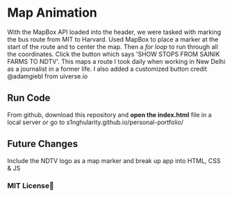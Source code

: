 # Map Animation

With the MapBox API loaded into the header, we were tasked with marking the bus route from MIT to Harvard. Used MapBox to place a marker at the start of the route and to center the map. Then a *for loop* to run through all the coordinates. Click the button which says 'SHOW STOPS FROM SAINIK FARMS TO NDTV'. This maps a route I took daily when working in New Delhi as a journalist in a former life. I also added a customized button credit @adamgiebl from uiverse.io

## Run Code

From github, download this repository and **open the index.html** file in a local server or go to s1nghularity.github.io/personal-portfolio/

## Future Changes

Include the NDTV logo as a map marker and break up app into HTML, CSS & JS

### MIT License:scroll:


